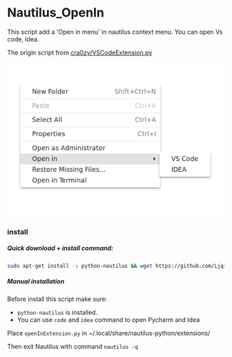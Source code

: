 # Nautilus_OpenIn
This script add a 'Open in menu' in nautilus context menu. You can open Vs code, Idea.

The origin script from [cra0zy/VSCodeExtension.py](https://gist.github.com/cra0zy/f8ec780e16201f81ccd5234856546414)

![](img/demo.png)
### install

#####  Quick download + install command:

```bash
sudo apt-get install -y python-nautilus && wget https://github.com/Ljqiii/Nautilus_OpenIn/blob/master/openInExtension.py && mkdir -p ~/.local/share/nautilus-python/extensions && cp -f openInExtension.py ~/.local/share/nautilus-python/extensions/openInExtension.py && rm openInExtension.py && nautilus -q
```



##### Manual installation

Before install this script make sure:
+ `python-nautilus` is installed.
+  You can use `code` and `idea` command to open Pycharm and Idea
 

Place `openInExtension.py` in ~/.local/share/nautilus-python/extensions/ 

Then exit Nautilus with command `nautilus -q`


